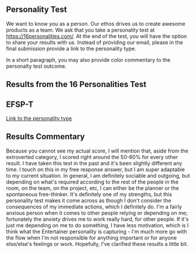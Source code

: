 ## Personality Test
We want to know you as a person. Our ethos drives us to create awesome products as a team. We ask that you take a personality test at https://16personalities.com/. At the end of the test, you will have the option to share your results with us. Instead of providing our email, please in the final submission provide a link to the personality type.

In a short paragraph, you may also provide color commentary to the personalty test outcome.

## Results from the 16 Personalities Test
## EFSP-T
[Link to the personality type](https://www.16personalities.com/esfp-personality "ESFP")

## Results Commentary
Because you cannot see my actual score, I will mention that, aside from the extroverted 
category, I scored right around the 50-60% for every other result. I have taken this test 
in the past and it's been slightly different any time. I touch on this in my free response
answer, but I am super adaptable to my current situation. In general, I am definitely 
sociable and outgoing, but depending on what's required according to the rest of the 
people in the room, on the team, on the project, etc, I can either be the planner or
the spontaneous free-thinker. It's definitely one of my strengths, but this personality 
test makes it come across as though I don't consider the consequences of my immediate actions, 
which I definitely do. I'm a fairly anxious person when it comes to other people relying or
depending on me; fortunately the anxiety drives me to work really hard, for other people. If 
it's just me depending on me to do something, I have less motivation, which is I think what the 
Entertainer personality is capturing - I'm much more go with the flow when I'm not responsible 
for anything important or for anyone else/else's feelings or work. Hopefully, I've clarified 
these results a little bit.
